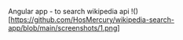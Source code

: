 Angular app - to search wikipedia api 
!()[https://github.com/HosMercury/wikipedia-search-app/blob/main/screenshots/1.png]